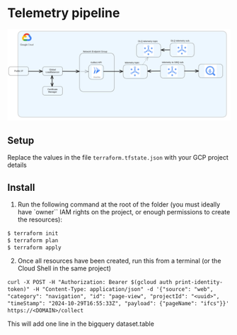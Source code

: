# Telemetry pipeline
![](imgs/0.png)

## Setup

Replace the values in the file `terraform.tfstate.json` with your GCP project details


## Install

1. Run the following command at the root of the folder (you must ideally have `owner`` IAM rights on the project, or enough permissions to create the resources):
```shell 
$ terraform init
$ terraform plan
$ terraform apply
```

2. Once all resources have been created, run this from a terminal (or the Cloud Shell in the same project)
```shell
curl -X POST -H "Authorization: Bearer $(gcloud auth print-identity-token)" -H "Content-Type: application/json" -d '{"source": "web", "category": "navigation", "id": "page-view", "projectId": "<uuid>", "timeStamp": "2024-10-29T16:55:33Z", "payload": {"pageName": "ifcs"}}' https://<DOMAIN>/collect
```

This will add one line in the bigquery dataset.table